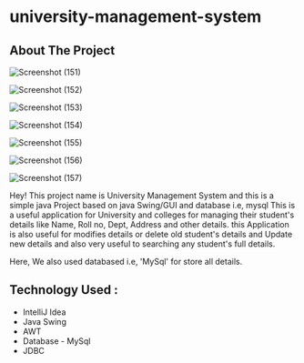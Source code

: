 # university-management-system

## About The Project

![Screenshot (151)](https://github.com/akshayrathore07/university-management-system/assets/110248720/33a5827b-2c2b-4376-ac46-758dce44e916)


![Screenshot (152)](https://github.com/akshayrathore07/university-management-system/assets/110248720/c38b3a94-899f-472b-b656-059870320fef)


![Screenshot (153)](https://github.com/akshayrathore07/university-management-system/assets/110248720/53a5244b-437b-4740-a953-1291985f9a42)

![Screenshot (154)](https://github.com/akshayrathore07/university-management-system/assets/110248720/d4396c29-92c1-4f6e-9c6b-d062d7264104)


![Screenshot (155)](https://github.com/akshayrathore07/university-management-system/assets/110248720/9590a491-a1d2-4b78-9c44-2494f4791d0c)


![Screenshot (156)](https://github.com/akshayrathore07/university-management-system/assets/110248720/d6bcf7f7-b962-4819-960b-aa8f66e7112d)


![Screenshot (157)](https://github.com/akshayrathore07/university-management-system/assets/110248720/afda4c2c-b9b6-41c3-a176-c14debab573f)


Hey! This project name is University Management System and this is a simple java Project based on java Swing/GUI and database i.e, mysql
This is a useful application for University and colleges for managing their student's details like Name, Roll no, Dept, Address and other details. this Application is also useful for modifies details or delete old student's details and Update new details and also very useful to searching any student's full details.

Here, We also used databased i.e, 'MySql' for store all details.

## Technology Used :
- IntelliJ Idea
- Java Swing
- AWT
- Database - MySql
- JDBC
